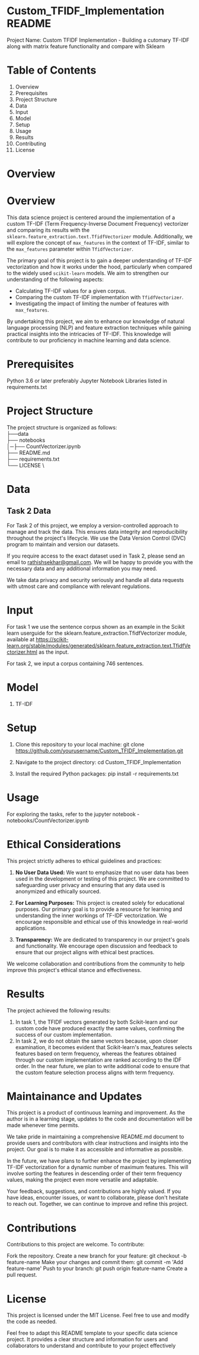 # Custom_TFIDF_Implementation README

Project Name: Custom TFIDF Implementation - Building a cutomary TF-IDF along with matrix feature functionality and compare with Sklearn 

# Table of Contents
1. Overview
2. Prerequisites
3. Project Structure
4. Data
5. Input
6. Model
7. Setup
8. Usage
9. Results
10. Contributing
11. License

# Overview

# Overview

This data science project is centered around the implementation of a custom TF-IDF (Term Frequency-Inverse Document Frequency) vectorizer and comparing its results with the `sklearn.feature_extraction.text.TfidfVectorizer` module. Additionally, we will explore the concept of `max_features` in the context of TF-IDF, similar to the `max_features` parameter within `TfidfVectorizer`.

The primary goal of this project is to gain a deeper understanding of TF-IDF vectorization and how it works under the hood, particularly when compared to the widely used `scikit-learn` models. We aim to strengthen our understanding of the following aspects:

- Calculating TF-IDF values for a given corpus.
- Comparing the custom TF-IDF implementation with `TfidfVectorizer`.
- Investigating the impact of limiting the number of features with `max_features`.

By undertaking this project, we aim to enhance our knowledge of natural language processing (NLP) and feature extraction techniques while gaining practical insights into the intricacies of TF-IDF. This knowledge will contribute to our proficiency in machine learning and data science.

# Prerequisites

Python 3.6 or later preferably
Jupyter Notebook
Libraries listed in requirements.txt

# Project Structure

The project structure is organized as follows: \
├──data \
├── notebooks \
│─├── CountVectorizer.ipynb \
├── README.md \
├── requirements.txt \
└── LICENSE \


# Data

## Task 2 Data

For Task 2 of this project, we employ a version-controlled approach to manage and track the data. This ensures data integrity and reproducibility throughout the project's lifecycle. We use the Data Version Control (DVC) program to maintain and version our datasets.

If you require access to the exact dataset used in Task 2, please send an email to [rathishsekhar@gmail.com](mailto:rathishsekhar@gmail.com). We will be happy to provide you with the necessary data and any additional information you may need.

We take data privacy and security seriously and handle all data requests with utmost care and compliance with relevant regulations.


# Input
For task 1 we use the sentence corpus shown as an example in the Scikit learn userguide for the sklearn.feature_extraction.TfidfVectorizer module, available at https://scikit-learn.org/stable/modules/generated/sklearn.feature_extraction.text.TfidfVectorizer.html as the input. 

For task 2, we input a corpus containing 746 sentences. 

# Model
1. TF-IDF


# Setup

1. Clone this repository to your local machine:
git clone https://github.com/yourusername/Custom_TFIDF_Implementation.git

2. Navigate to the project directory:
cd Custom_TFIDF_Implementation

3. Install the required Python packages:
pip install -r requirements.txt

# Usage

For exploring the tasks, refer to the jupyter notebook - notebooks/CountVectorizer.ipynb

# Ethical Considerations


This project strictly adheres to ethical guidelines and practices:

1. **No User Data Used:** We want to emphasize that no user data has been used in the development or testing of this project. We are committed to safeguarding user privacy and ensuring that any data used is anonymized and ethically sourced.

2. **For Learning Purposes:** This project is created solely for educational purposes. Our primary goal is to provide a resource for learning and understanding the inner workings of TF-IDF vectorization. We encourage responsible and ethical use of this knowledge in real-world applications.

3. **Transparency:** We are dedicated to transparency in our project's goals and functionality. We encourage open discussion and feedback to ensure that our project aligns with ethical best practices.

We welcome collaboration and contributions from the community to help improve this project's ethical stance and effectiveness.

# Results

The project achieved the following results: 
1. In task 1, the TFIDF vectors generated by both Scikit-learn and our custom code have produced exactly the same values, confirming the success of our custom implementation.
2. In task 2, we do not obtain the same vectors because, upon closer examination, it becomes evident that Scikit-learn's max_features selects features based on term frequency, whereas the features obtained through our custom implementation are ranked according to the IDF order. In the near future, we plan to write additional code to ensure that the custom feature selection process aligns with term frequency.
# Maintainance and Updates

This project is a product of continuous learning and improvement. As the author is in a learning stage, updates to the code and documentation will be made whenever time permits. 

We take pride in maintaining a comprehensive README.md document to provide users and contributors with clear instructions and insights into the project. Our goal is to make it as accessible and informative as possible.

In the future, we have plans to further enhance the project by implementing TF-IDF vectorization for a dynamic number of maximum features. This will involve sorting the features in descending order of their term frequency values, making the project even more versatile and adaptable.

Your feedback, suggestions, and contributions are highly valued. If you have ideas, encounter issues, or want to collaborate, please don't hesitate to reach out. Together, we can continue to improve and refine this project.

# Contributions
Contributions to this project are welcome. To contribute:

Fork the repository.
Create a new branch for your feature: git checkout -b feature-name
Make your changes and commit them: git commit -m 'Add feature-name'
Push to your branch: git push origin feature-name
Create a pull request.

# License

This project is licensed under the MIT License. Feel free to use and modify the code as needed.

Feel free to adapt this README template to your specific data science project. It provides a clear structure and information for users and collaborators to understand and contribute to your project effectively
